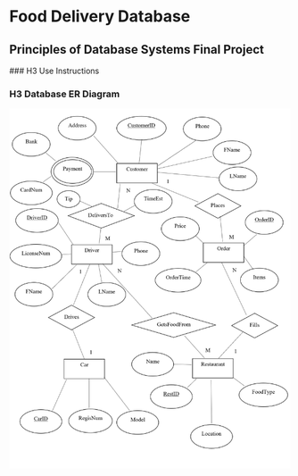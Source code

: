 <p align="center">
<h1> Food Delivery Database</h1>
<h2> Principles of Database Systems Final Project </h2>
</p>
### H3 Use Instructions

### H3 Database ER Diagram
![alt text](https://github.com/liamtw22/delivery_database/blob/master/2020-04-01.png "ER DIagram")



